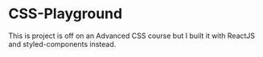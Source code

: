 # CSS-Playground

This is project is off on an Advanced CSS course but I built it with ReactJS and styled-components instead.
